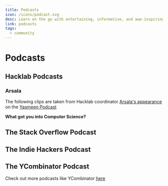 ```yaml
---
title: Podcasts
icon: /icons/podcast.svg
desc: Learn on the go with entertaining, informative, and awe-inspiring podcasts
link: podcasts
tags:
  - community
---
```


# Podcasts

## Hacklab Podcasts

### Arsala

The following clips are taken from Hacklab coordinator [Arsala's appearance](https://open.spotify.com/episode/3wjrStfzLt1PKFbHkVtI1l) on the [Yasmeen Podcast](https://open.spotify.com/show/48DzS7x134TsQuE7uvz9Wi)

**What got you into Computer Science?**

<!-- <audio-player style="margin-bottom:16px;" :file="$withBase('/podcasts/arsala/what-got-you-into-cs.mp3')"></audio-player> -->

## The Stack Overflow Podcast

<grid-1-x-2 link="https://stackoverflow.blog/podcast/" desc="The Stack Overflow Podcast is a weekly conversation about working in software development, learning to code, and the art and culture of computer programming." button="Listen" img-Src="https://149351115.v2.pressablecdn.com/wp-content/uploads/2019/10/stack-overflow-podcast-social-3-1200x630.png"></grid-1-x-2>

## The Indie Hackers Podcast

<grid-1-x-2 desc="Explore the stories, challenges, and tactics behind the indie hackers who are escaping the 9-to-5 grind and building their own revenue-generating machines." :reverse="true" image="https://feeds.backtracks.fm/feeds/series/fafac956-68a7-11e7-9428-0e6e2408d686/images/main.jpg?1583652065759" button="Listen"></grid-1-x-2>

## The YCombinator Podcast

<grid-1-x-2 img-Src="https://cdn-images-1.listennotes.com/podcasts/startup-school-by-y-combinator-startup-3ZNs7Cfkp_A-1hQ3NxfDCKY.1400x1400.jpg" link="https://blog.ycombinator.com/category/podcast/" desc="A show about technology in business, research, and art. YCombinator  talks with people who are shaping the future." button="Listen"></grid-1-x-2>

Check out more podcasts like YCombinator [here](https://www.producthunt.com/alternatives/y-combinator-podcast)

